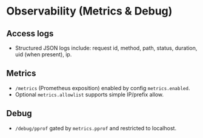 # Observability (Metrics & Debug)

## Access logs
- Structured JSON logs include: request id, method, path, status, duration, uid (when present), ip.

## Metrics
- `/metrics` (Prometheus exposition) enabled by config `metrics.enabled`.
- Optional `metrics.allowlist` supports simple IP/prefix allow.

## Debug
- `/debug/pprof` gated by `metrics.pprof` and restricted to localhost.
